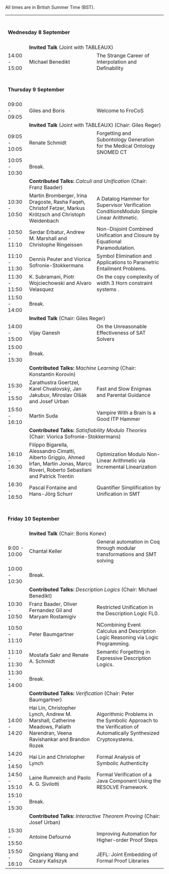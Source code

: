 <!-- <h4>Wednesday 8 September</h4> -->

<p>All times are in British Summer Time (BST). </p>

<table>
  <tbody>
  <tr>
    <td colspan="3"><span> <br><h4> Wednesday 8 September</h4></span></td>
  </tr>
  <tr>
    <td ></td>
    <td  colspan="2"><span ><b>Invited Talk</b> (Joint with TABLEAUX)</span></td>
  </tr>
  <tr>
    <td  >14:00 - 15:00</td>
    <td  >Michael Benedikt</td>
    <td >The Strange Career of Interpolation and Definability</td>
  </tr>
  <!-- </tbody>
</table>  

<h4>Thursday 9 September</h4>
<table>
  <tbody> -->
  <tr>
    <td colspan="3"><span> <br> <h4> Thursday 9 September</h4></span></td>
  </tr>
  <tr>
    <td  >09:00 - 09:05</td>
    <td  >Giles and Boris</td>
    <td >Welcome to FroCoS</td>
  </tr>     
  <tr>
    <td ></td>
    <td  colspan="2"><span ><b>Invited Talk</b>  (Joint with TABLEAUX) (Chair: Giles Reger)</span></td>    
  </tr>   
  <tr>
    <td  >09:05 - 10:05</td>
    <td  >Renate Schmidt</td>
    <td >Forgetting and Subontology Generation for the Medical Ontology SNOMED CT</td>
  </tr>
  <tr>
    <td >10:05 - 10:30</td>
    <td  colspan="2"><span >Break.</span></td>
  </tr>
  <tr>
    <td ></td>
    <td  colspan="2"><b>Contributed Talks:</b> <i>Calculi and Unification</i> (Chair: Franz Baader)</td>
  </tr>
  <tr>
    <td >10:30 - 10:50</td>
    <td ><span >Martin Bromberger, Irina Dragoste, Rasha Faqeh, Christof Fetzer, Markus Krötzsch and Christoph Weidenbach</span></td>
    <td ><span >A Datalog Hammer for Supervisor Verification ConditionsModulo Simple Linear Arithmetic.</span></td>
  </tr>
  <tr>
    <td >10:50 - 11:10</td>
    <td >Serdar Erbatur, Andrew M. Marshall and Christophe Ringeissen</td>
    <td ><span >Non-Disjoint Combined Unification and Closure by Equational Paramodulation.</span></td>
  </tr>
  <tr>
    <td >11:10 - 11:30</td>
    <td ><span >Dennis Peuter and Viorica Sofronie-Stokkermans</span></td>
    <td ><span >Symbol Elimination and Applications to Parametric Entailment Problems.</span></td>
  </tr>
  <tr>
    <td >11:30 - 11:50</td>
    <td ><span >K. Subramani, Piotr Wojciechowski and Alvaro Velasquez</span></td>
    <td ><span >On the copy complexity of width 3 Horn constraint systems
.</span></td>
  </tr>
  <tr>
    <td >11:50 - 14:00</td>
    <td  colspan="2"><span >Break.</span></td>
  </tr>
  <tr>
    <td ></td>
     <td  colspan="2"><b>Invited Talk</b> (Chair: Giles Reger) </td>
  </tr>
  <tr>
    <td  >14:00 - 15:00</td>
    <td  >Vijay Ganesh</td>
    <td >On the Unreasonable Effectiveness of SAT Solvers</td>
  </tr>
  <tr>
    <td >15:00 - 15:30</td>
    <td  colspan="2"><span >Break.</span></td>
  </tr>
  <tr>
    <td ></td>
    <td  colspan="2"><b >Contributed Talks:</b><i > Machine Learning </i> (Chair: Konstantin Korovin)</td>
  </tr>
  <tr>
    <td >15:30 - 15:50</td>
    <td ><span> Zarathustra Goertzel, Karel Chvalovský, Jan Jakubuv, Miroslav Olšák and Josef Urban</span></td>
    <td ><span >Fast and Slow Enigmas and Parental Guidance</span></td>
  </tr>
  <tr>
    <td >15:50 - 16:10</td>
    <td ><span >Martin Suda</span></td>
    <td ><span >Vampire With a Brain Is a Good ITP Hammer</span></td>
  </tr>
  <tr>
    <td ></td>
    <td  colspan="2"><b >Contributed Talks:</b> <i>Satisfiability Modulo Theories</i> (Chair: ‪Viorica Sofronie-Stokkermans)</td>
  </tr>
  <tr>
    <td >16:10 - 16:30</td>
    <td ><span >Filippo Bigarella, Alessandro Cimatti, Alberto Griggio, Ahmed Irfan, Martin Jonas, Marco Roveri, Roberto Sebastiani and Patrick Trentin</span></td>
    <td ><span >Optimization Modulo Non-Linear Arithmetic via Incremental Linearization</span></td>
  </tr>
  <tr>
    <td >16:30 - 16:50</td>
    <td ><span >Pascal Fontaine and Hans-Jörg Schurr</span></td>
    <td ><span >Quantifier Simplification by Unification in SMT</span></td>
  </tr> <!--
  </tbody>
</table>

<h4>Friday 10 September</h4>
<table>
  <tbody>-->
   <tr>
     <td colspan="3"><span><br> <h4> Friday 10 September</h4></span></td>
  </tr>
  <tr>
    <td ></td>
    <td  colspan="2"><span ><b>Invited Talk</b> (Chair: Boris Konev) </span></td>
  </tr>
  <tr>
    <td  >9:00 - 10:00</td>
    <td  >Chantal Keller</td>
    <td >General automation in Coq through modular transformations and SMT solving</td>
  </tr>
  <tr>
    <td >10:00 - 10:30</td>
    <td  colspan="2"><span >Break.</span></td>
  </tr>
    
  <tr>
    <td ></td>
    <td  colspan="2"><b>Contributed Talks:</b> <i>Description Logics</i> (Chair: Michael Benedikt)</td>
  </tr>
  <tr>
    <td >10:30 - 10:50</td>
    <td ><span >Franz Baader, Oliver Fernandez Gil and Maryam Rostamigiv</span></td>
    <td ><span >Restricted Unification in the Description Logic FL0.</span></td>
  </tr>
  <tr>
    <td >10:50 - 11:10</td>
    <td >Peter Baumgartner</td>
    <td ><span >NCombining Event Calculus and Description Logic Reasoning via Logic Programming.</span></td>
  </tr>
  <tr>
    <td >11:10 - 11:30</td>
    <td ><span >Mostafa Sakr and Renate A. Schmidt</span></td>
    <td ><span >Semantic Forgetting in Expressive Description Logics.</span></td>
  </tr>
  <tr>
    <td >11:30 - 14:00</td>
    <td  colspan="2"><span >Break.</span></td>
  </tr>
  <tr>
    <td ></td>
    <td  colspan="2"><b >Contributed Talks:</b><i > Verification</i> (Chair: Peter Baumgartner)</td>
  </tr>
  <tr>
    <td >14:00 - 14:20</td>
    <td ><span> Hai Lin, Christopher Lynch, Andrew M. Marshall, Catherine Meadows, Paliath Narendran, Veena Ravishankar and Brandon Rozek</span></td>
    <td ><span >Algorithmic Problems in the Symbolic Approach to the Verification of Automatically Synthesized Cryptosystems.</span></td>
  </tr>
  <tr>
    <td >14:20 - 14:50</td>
    <td ><span >Hai Lin and Christopher Lynch</span></td>
    <td ><span >Formal Analysis of Symbolic Authenticity</span></td>
  </tr>
  <tr>
    <td >14:50 - 15:10</td>
    <td ><span >Laine Rumreich and Paolo A. G. Sivilotti</span></td>
    <td ><span >Formal Verification of a Java Component Using the RESOLVE Framework.</span></td>
  </tr>
   <tr>
    <td >15:10 - 15:30</td>
    <td  colspan="2"><span >Break.</span></td>
  </tr>
  <tr>
    <td ></td>
    <td  colspan="2"><b >Contributed Talks:</b> <i>Interactive Theorem Proving</i> (Chair: Josef Urban)</td>
  </tr>
  <tr>
    <td >15:30 - 15:50</td>
    <td ><span >Antoine Defourné</span></td>
    <td ><span >Improving Automation for Higher-order Proof Steps</span></td>
  </tr>
  <tr>
    <td >15:50 - 16:10</td>
    <td ><span >Qingxiang Wang and Cezary Kaliszyk</span></td>
    <td ><span >JEFL: Joint Embedding of Formal Proof Libraries</span></td>
  </tr>
  </tbody>
</table>


